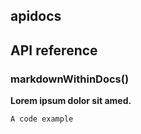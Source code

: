 ## apidocs


## API reference



###  markdownWithinDocs()


**Lorem ipsum dolor sit amed.**

```hbs
A code example
```


